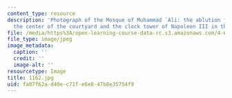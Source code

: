 ```yaml
---
content_type: resource
description: 'Photograph of the Mosque of Muhammad `Ali: the ablution fountain in
  the center of the courtyard and the clock tower of Napoleon III in the background.'
file: /media/https%3A/open-learning-course-data-rc.s3.amazonaws.com/4-615-the-architecture-of-cairo-spring-2002/fa07f62ad40ec71fe6e847b8e35754f9_1162.jpg
file_type: image/jpeg
image_metadata:
  caption: ''
  credit: ''
  image-alt: ''
resourcetype: Image
title: 1162.jpg
uid: fa07f62a-d40e-c71f-e6e8-47b8e35754f9
---
```

